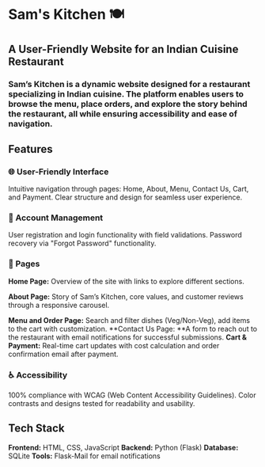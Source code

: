 # Sam's Kitchen 🍽️
## A User-Friendly Website for an Indian Cuisine Restaurant

### Sam’s Kitchen is a dynamic website designed for a restaurant specializing in Indian cuisine. The platform enables users to browse the menu, place orders, and explore the story behind the restaurant, all while ensuring accessibility and ease of navigation.

## Features

### 🌐 User-Friendly Interface

Intuitive navigation through pages: Home, About, Menu, Contact Us, Cart, and Payment.
Clear structure and design for seamless user experience.

### 🔐 Account Management

User registration and login functionality with field validations.
Password recovery via "Forgot Password" functionality.

### 📄 Pages

**Home Page:** Overview of the site with links to explore different sections.

**About Page:** Story of Sam’s Kitchen, core values, and customer reviews through a responsive carousel.

**Menu and Order Page:** Search and filter dishes (Veg/Non-Veg), add items to the cart with customization.
**Contact Us Page: **A form to reach out to the restaurant with email notifications for successful submissions.
**Cart & Payment:** Real-time cart updates with cost calculation and order confirmation email after payment.

### ♿ Accessibility
100% compliance with WCAG (Web Content Accessibility Guidelines).
Color contrasts and designs tested for readability and usability.

## Tech Stack
**Frontend:** HTML, CSS, JavaScript
**Backend:** Python (Flask)
**Database:** SQLite
**Tools:** Flask-Mail for email notifications
